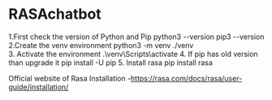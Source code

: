 # RASAchatbot

1.First check the  version of Python and Pip 
 python3 --version
 pip3 --version 
2.Create the venv environment
  python3 -m venv ./venv  
3. Activate the environment 
  .\venv\Scripts\activate
4. If pip has old version than upgrade it 
   pip install -U pip 
 5. Install rasa 
   pip install rasa 
   
   
 Official website of Rasa Installation -https://rasa.com/docs/rasa/user-guide/installation/

